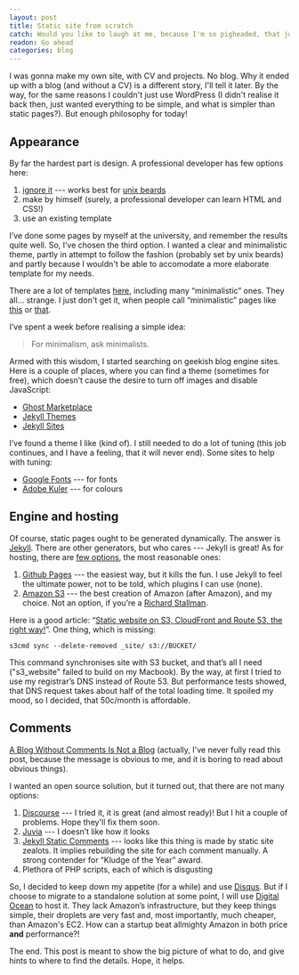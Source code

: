 ```yaml
---
layout: post
title: Static site from scratch
catch: Would you like to laugh at me, because I'm so pigheaded, that just didn't want to use WordPress and gave myself a lot of trouble? 
readon: Go ahead
categories: blog
---
```


I was gonna make my own site, with CV and projects. No blog. Why it ended up with a blog (and without a CV) is a different story, I'll tell it later. By the way, for the same reasons I couldn't just use WordPress (I didn't realise it back then, just wanted everything to be simple, and what is simpler than static pages?). But enough philosophy for today! 

## Appearance

By far the hardest part is design. A professional developer has few options here:

1. [ignore it](http://www.cs.princeton.edu/~bwk/) --- works best for [unix beards](http://www.usenix.org.uk/content/unix_beards.html)
2. make by himself (surely, a professional developer can learn HTML and CSS!)
3. use an existing template

I’ve done some pages by myself at the university, and remember the results quite well. So, I’ve chosen the third option. I wanted a clear and minimalistic theme, partly in attempt to follow the fashion (probably set by unix beards) and partly because I wouldn't be able to accomodate a more elaborate template for mу needs. 

There are a lot of templates [here](http://themeforest.net), including many “minimalistic” ones. They all... strange. I just don't get it, when people call “minimalistic” pages like [this](http://www.bluthemes.com/themes/breeze/) or [that](http://www.subsolardesigns.com/impacto/index.html). 

I’ve spent a week before realising a simple idea:

> For minimalism, ask minimalists.
 
Armed with this wisdom, I started searching on geekish blog engine sites. Here is a couple of places, where you can find a theme (sometimes for free), which doesn’t cause the desire to turn off images and disable JavaScript:

* [Ghost Marketplace](http://marketplace.ghost.org)
* [Jekyll Themes](http://jekyllthemes.org)
* [Jekyll Sites](https://github.com/jekyll/jekyll/wiki/Sites)

I’ve found a theme I like (kind of). I still needed to do a lot of tuning (this job continues, and I have a feeling, that it will never end). Some sites to help with tuning:

* [Google Fonts](https://www.google.com/fonts) --- for fonts
* [Adobe Kuler](https://kuler.adobe.com) --- for colours 

## Engine and hosting

Of course, static pages ought to be generated dynamically. The answer is [Jekyll](http://jekyllrb.com). There are other generators, but who cares --- Jekyll is great! As for hosting, there are [few options](http://jekyllrb.com/docs/deployment-methods/), the most reasonable ones:

1. [Github Pages](https://pages.github.com) --- the easiest way, but it kills the fun. I use Jekyll to feel the ultimate power, not to be told, which plugins I can use (none).
2. [Amazon S3](http://aws.amazon.com/s3/) --- the best creation of Amazon (after Amazon), and my choice. Not an option, if you’re a [Richard Stallman](http://stallman.org/amazon.html).

Here is a good article: “[Static website on S3, CloudFront and Route 53, the right way!](http://www.michaelgallego.fr/blog/2013/08/27/static-website-on-s3-cloudfront-and-route-53-the-right-way/)”. One thing, which is missing:

    s3cmd sync --delete-removed _site/ s3://BUCKET/

This command synchronises site with S3 bucket, and that’s all I need ("s3_website" failed to build on my Macbook). By the way, at first I tried to use my registrar’s DNS instead of Route 53. But performance tests showed, that DNS request takes about half of the total loading time. It spoiled my mood, so I decided, that 50c/month is affordable. 

## Comments

[A Blog Without Comments Is Not a Blog](http://blog.codinghorror.com/a-blog-without-comments-is-not-a-blog/) (actually, I've never fully read this post, because the message is obvious to me, and it is boring to read about obvious things).

I wanted an open source solution, but it turned out, that there are not many options:

1. [Discourse](http://www.discourse.org) --- I tried it, it is great (and almost ready)! But I hit a couple of problems. Hope they'll fix them soon.
2. [Juvia](https://github.com/phusion/juvia) --- I doesn’t like how it looks
3. [Jekyll Static Comments](https://github.com/mpalmer/jekyll-static-comments) --- looks like this thing is made by static site zealots. It implies rebuilding the site for each comment manually. A strong contender for “Kludge of the Year” award.
4. Plethora of PHP scripts, each of which is disgusting

So, I decided to keep down my appetite (for a while) and use [Disqus](http://disqus.com). But if I choose to migrate to a standalone solution at some point, I will use [Digital Ocean](https://www.digitalocean.com) to host it. They lack Amazon’s infrastructure, but they keep things simple, their droplets are very fast and, most importantly, much cheaper, than Amazon's EC2. How can a startup beat allmighty Amazon in both price **and** performance?!

The end. This post is meant to show the big picture of what to do, and give hints to where to find the details. Hope, it helps. 
